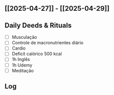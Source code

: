 ## [[2025-04-27]] - [[2025-04-29]]

## Daily Deeds & Rituals

- [ ] Musculação 
- [ ] Controle de macronutrientes diário
- [ ] Cardio
- [ ] Deficit calórico 500 kcal
- [ ] 1h Inglês
- [ ] 1h Udemy
- [ ] Meditação
## Log

